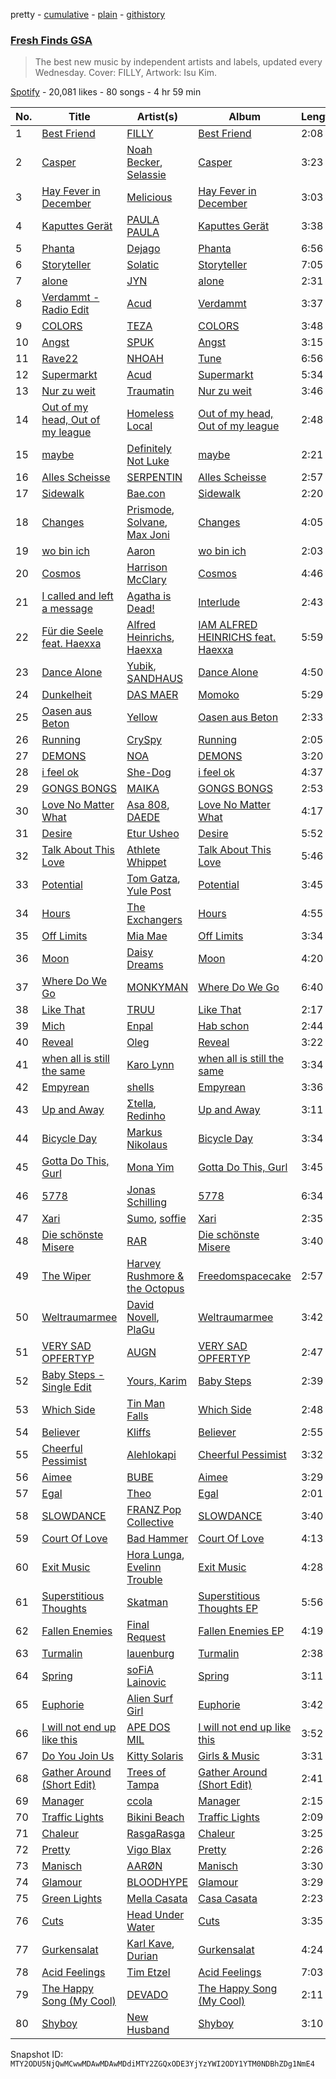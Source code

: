 pretty - [cumulative](/playlists/cumulative/37i9dQZF1DX2ddCYH6QIK5.md) - [plain](/playlists/plain/37i9dQZF1DX2ddCYH6QIK5) - [githistory](https://github.githistory.xyz/mackorone/spotify-playlist-archive/blob/main/playlists/plain/37i9dQZF1DX2ddCYH6QIK5)

### [Fresh Finds GSA](https://open.spotify.com/playlist/37i9dQZF1DX2ddCYH6QIK5)

> The best new music by independent artists and labels, updated every Wednesday\. Cover: FILLY, Artwork: Isu Kim.

[Spotify](https://open.spotify.com/user/spotify) - 20,081 likes - 80 songs - 4 hr 59 min

| No. | Title | Artist(s) | Album | Length |
|---|---|---|---|---|
| 1 | [Best Friend](https://open.spotify.com/track/4T0pOKQQALRNnoitN7offQ) | [FILLY](https://open.spotify.com/artist/78lCJYozxlzWtocLnPKZ0f) | [Best Friend](https://open.spotify.com/album/7mTBGOVnDRaC3yl0ih3CHg) | 2:08 |
| 2 | [Casper](https://open.spotify.com/track/4CyHw1RoYwpOV0ccSMaRqs) | [Noah Becker](https://open.spotify.com/artist/4UE2HkQLGxOkKldlRLMorR), [Selassie](https://open.spotify.com/artist/58QJmBAZsQDVkQKD0vs65C) | [Casper](https://open.spotify.com/album/7BtNhA8Y4jrXmJiQkO1LEp) | 3:23 |
| 3 | [Hay Fever in December](https://open.spotify.com/track/3CvhQgyyEetsufUbsTXnfA) | [Melicious](https://open.spotify.com/artist/62uR1xRDa5dv0KmWMgEQvH) | [Hay Fever in December](https://open.spotify.com/album/3qj5o0BGIMQ6KOFK3xk96D) | 3:03 |
| 4 | [Kaputtes Gerät](https://open.spotify.com/track/3hNXkvaZ8DJ4mlaoqy4G5j) | [PAULA PAULA](https://open.spotify.com/artist/1OnyP2j1xYBzswCS7VUz0e) | [Kaputtes Gerät](https://open.spotify.com/album/5cDBhbM6dLGbPsNOfTEiyP) | 3:38 |
| 5 | [Phanta](https://open.spotify.com/track/1EqMDEEotYXA74qiFCieQr) | [Dejago](https://open.spotify.com/artist/2oQ8lsOgSIOntumJByTq7C) | [Phanta](https://open.spotify.com/album/0lPwLPHJyDXY0LBhl9Mln1) | 6:56 |
| 6 | [Storyteller](https://open.spotify.com/track/2hWkEkHNeR1xCTbNKYWX6D) | [Solatic](https://open.spotify.com/artist/61Lu3t06G6EPp61PovXqfm) | [Storyteller](https://open.spotify.com/album/3A2GoNrK3bQVtZTtFFq3OY) | 7:05 |
| 7 | [alone](https://open.spotify.com/track/3TdCOswyXJ7o14L97MflDF) | [JYN](https://open.spotify.com/artist/0AX2jZaUfUfEDzZnl6QCxG) | [alone](https://open.spotify.com/album/4pmuwZkuQCrdlLsLPxsqrc) | 2:31 |
| 8 | [Verdammt \- Radio Edit](https://open.spotify.com/track/6B8hCZtANfdTrU4y9P9R5i) | [Acud](https://open.spotify.com/artist/6nkfC5ET7sPeZHTZN5X78N) | [Verdammt](https://open.spotify.com/album/3f9JcIzhjRr3h58sJOt2qT) | 3:37 |
| 9 | [COLORS](https://open.spotify.com/track/1TtwDlSTYBh9N5GOITGOig) | [TEZA](https://open.spotify.com/artist/58HVoTyHEFyXXPHeaNGUy7) | [COLORS](https://open.spotify.com/album/0J3iOyB986bTUJsUSZOyxi) | 3:48 |
| 10 | [Angst](https://open.spotify.com/track/03Pl0rEvXTzriTn07lykLd) | [SPUK](https://open.spotify.com/artist/7KiwsnLFaUGLga5bmIu3kd) | [Angst](https://open.spotify.com/album/29F5AbwqtV1XnEd9ELoCnX) | 3:15 |
| 11 | [Rave22](https://open.spotify.com/track/2IboXvKtEiYAasekXmUbsw) | [NHOAH](https://open.spotify.com/artist/3gkxx7m2pCxR3i3oH2wn99) | [Tune](https://open.spotify.com/album/4N9kmusWvdY2cnaicoQnh4) | 6:56 |
| 12 | [Supermarkt](https://open.spotify.com/track/18AM2pDpat41hGkqNdoR7O) | [Acud](https://open.spotify.com/artist/6nkfC5ET7sPeZHTZN5X78N) | [Supermarkt](https://open.spotify.com/album/5R96YOF9ZBS1ROBPwrSGN7) | 5:34 |
| 13 | [Nur zu weit](https://open.spotify.com/track/6aIHRl2E7HJ148v0zSE5xq) | [Traumatin](https://open.spotify.com/artist/7a3E1IT2qaGIq6M4cW2NtV) | [Nur zu weit](https://open.spotify.com/album/1kRSNpQb8JDBBH5g4scIg1) | 3:46 |
| 14 | [Out of my head, Out of my league](https://open.spotify.com/track/3BSLhsX7WjAa3034hL85FK) | [Homeless Local](https://open.spotify.com/artist/5TJL63UImAbfnwS8nTd9Sn) | [Out of my head, Out of my league](https://open.spotify.com/album/3SKgkTDHzhsesTJoBuUHsc) | 2:48 |
| 15 | [maybe](https://open.spotify.com/track/40RUjUCr5WIm3z1U6ARcRC) | [Definitely Not Luke](https://open.spotify.com/artist/4Oxu8bs0EB64KkSBGOLlkt) | [maybe](https://open.spotify.com/album/4uGl8tZGNca1TIReggiwlX) | 2:21 |
| 16 | [Alles Scheisse](https://open.spotify.com/track/3H1zM1uFstYvyEy8l0bisr) | [SERPENTIN](https://open.spotify.com/artist/5OqZTCIS0UcVN7tPiUtGEF) | [Alles Scheisse](https://open.spotify.com/album/2WVwilXGM4HrUAfZVVAg6J) | 2:57 |
| 17 | [Sidewalk](https://open.spotify.com/track/23jcLRQeXNcZWZrBIKeuY8) | [Bae.con](https://open.spotify.com/artist/13Vka7xGjRHhIOGzvomJZd) | [Sidewalk](https://open.spotify.com/album/7bvIFa8V7Oj9yZbv9H69x0) | 2:20 |
| 18 | [Changes](https://open.spotify.com/track/6wWMiWDSwoI8hIVcI0D9S5) | [Prismode](https://open.spotify.com/artist/58kYFWtUBY05pp6TmlKOiH), [Solvane](https://open.spotify.com/artist/3bOQBNZv9K0NMW4WudrKb0), [Max Joni](https://open.spotify.com/artist/7zcSZ1NiajqeGERguLtlzo) | [Changes](https://open.spotify.com/album/3UqR621qSR4DX3paMUJozM) | 4:05 |
| 19 | [wo bin ich](https://open.spotify.com/track/5UXJVxwMKnWVKmaLAZtaDY) | [Aaron](https://open.spotify.com/artist/1Z3Z5OW15EG3qwFaiqmXvQ) | [wo bin ich](https://open.spotify.com/album/1EWDJG9bvcEwyEOPZtcLFc) | 2:03 |
| 20 | [Cosmos](https://open.spotify.com/track/3T5V81uce4MKWNuu5AUGyv) | [Harrison McClary](https://open.spotify.com/artist/2l8YMGXFLdgBJzXivf4xkT) | [Cosmos](https://open.spotify.com/album/4T1MlIVKaNwzcfJ1ALlZlF) | 4:46 |
| 21 | [I called and left a message](https://open.spotify.com/track/5myoBOTaycNR7S3FZY0ft0) | [Agatha is Dead!](https://open.spotify.com/artist/3t12sehooJP6lkLBy4h9R1) | [Interlude](https://open.spotify.com/album/1Ow9tcYdp9P0eeH6dXMem9) | 2:43 |
| 22 | [Für die Seele feat\. Haexxa](https://open.spotify.com/track/2fKUMYknbSWF7WOKwMQUZE) | [Alfred Heinrichs](https://open.spotify.com/artist/6kzCLJOC7MU8mAbhIJNpIo), [Haexxa](https://open.spotify.com/artist/0GY1LiRaEjFG0n8rP8wvrC) | [IAM ALFRED HEINRICHS feat\. Haexxa](https://open.spotify.com/album/1Cr9a95UD5guifadqpth5N) | 5:59 |
| 23 | [Dance Alone](https://open.spotify.com/track/0G0tlmi6MRNP6VOHtmGJle) | [Yubik](https://open.spotify.com/artist/4rQiYfSqmicW55TlG6vjK7), [SANDHAUS](https://open.spotify.com/artist/3VPDTHXbhY1NdFM3xpf2Ta) | [Dance Alone](https://open.spotify.com/album/1iTCfYk72yIY7jMJPr6zBA) | 4:50 |
| 24 | [Dunkelheit](https://open.spotify.com/track/3iUeGwc6Eg1X29zE13rRKQ) | [DAS MAER](https://open.spotify.com/artist/6vKS2FutGrrrapam0RDd4T) | [Momoko](https://open.spotify.com/album/55jstwnqOvwq3kX8tHsMl9) | 5:29 |
| 25 | [Oasen aus Beton](https://open.spotify.com/track/4FdBzucjtVBglF8SR6kz7l) | [Yellow](https://open.spotify.com/artist/7zjrMyYoQlzR3h32TW6gxZ) | [Oasen aus Beton](https://open.spotify.com/album/2mIiJXegxXcGa8LFIp8URd) | 2:33 |
| 26 | [Running](https://open.spotify.com/track/22MAzrKEG3KCnNUrCSOtKv) | [CrySpy](https://open.spotify.com/artist/2tGjpKdHRsdsCyas0COPyA) | [Running](https://open.spotify.com/album/0W85CQJAEhmSEyJIfa6qA7) | 2:05 |
| 27 | [DEMONS](https://open.spotify.com/track/1m9esVBIT1EMcKF3hRot6I) | [NOA](https://open.spotify.com/artist/7m9NX0O3pL0wL2DJNCiKOd) | [DEMONS](https://open.spotify.com/album/5QApd87hTqy2Mm8PuHXJpw) | 3:20 |
| 28 | [i feel ok](https://open.spotify.com/track/5WXAgqbEG8boPRvCWAYaRu) | [She\-Dog](https://open.spotify.com/artist/26uFqcVwp1xTxHjLm20Dng) | [i feel ok](https://open.spotify.com/album/4aPI35wsieb8Er0Xl4rNdI) | 4:37 |
| 29 | [GONGS BONGS](https://open.spotify.com/track/1LIllKqvqxZ9u1y7Oe0dGE) | [MAIKA](https://open.spotify.com/artist/6HwBYNE8UyvXiNIETI0aA6) | [GONGS BONGS](https://open.spotify.com/album/5vG1uROJarPJrSysCZfDYj) | 2:53 |
| 30 | [Love No Matter What](https://open.spotify.com/track/3qxO0Z9BUgFQJSiepeipts) | [Asa 808](https://open.spotify.com/artist/2clnQoRMSrsLAHktJx8SHR), [DAEDE](https://open.spotify.com/artist/0ekeOn40DA2papIFXtW7jH) | [Love No Matter What](https://open.spotify.com/album/7ulloStfrEfAIkNXT5SifS) | 4:17 |
| 31 | [Desire](https://open.spotify.com/track/7BFEDDCUYqYXnVH5ItVvOo) | [Etur Usheo](https://open.spotify.com/artist/5cHZZkVwn3o4NGj7XJ1Cxg) | [Desire](https://open.spotify.com/album/0T9t94ZmiwFdMybdAi213o) | 5:52 |
| 32 | [Talk About This Love](https://open.spotify.com/track/1TqPdNicnHyymKObNKuDYu) | [Athlete Whippet](https://open.spotify.com/artist/74FtMGqsZm74eumHo8Fi3V) | [Talk About This Love](https://open.spotify.com/album/4tB5cnQfHEnF252ZFiTGZ1) | 5:46 |
| 33 | [Potential](https://open.spotify.com/track/0QisRW1NDJ7DR882lyvcv8) | [Tom Gatza](https://open.spotify.com/artist/4QTfsLuCnbMYlQQJX7y7Am), [Yule Post](https://open.spotify.com/artist/43BbcZi9gU9y5Wl4W0sYfV) | [Potential](https://open.spotify.com/album/5fIGVa0C5A7LaPe6tL4p6q) | 3:45 |
| 34 | [Hours](https://open.spotify.com/track/5mTXfwWJLlk7qtEoZ8uUOC) | [The Exchangers](https://open.spotify.com/artist/0630RTlYSLf7nqvMWNIP6h) | [Hours](https://open.spotify.com/album/1ehSZDWgjAoHIB0vWLU5QF) | 4:55 |
| 35 | [Off Limits](https://open.spotify.com/track/4D1VVJxznxHm3kQJnyXCzX) | [Mia Mae](https://open.spotify.com/artist/3HUnnmL0aJg2K2OkKJwA99) | [Off Limits](https://open.spotify.com/album/2jMltPrdUYxMkRuCeEuE8m) | 3:34 |
| 36 | [Moon](https://open.spotify.com/track/2DBD8h2QL9IwLBvwqKGwsV) | [Daisy Dreams](https://open.spotify.com/artist/6TIvQNhq6REjz0XODFtyv0) | [Moon](https://open.spotify.com/album/6umOJUFPsLL61uMz9EWlfc) | 4:20 |
| 37 | [Where Do We Go](https://open.spotify.com/track/4eUmP6oMbMllJbYuNrHFDv) | [MONKYMAN](https://open.spotify.com/artist/1OZYsEHLgv8uRLvMAywgod) | [Where Do We Go](https://open.spotify.com/album/0XNfw6o7OnCKRyXWWeFl8h) | 6:40 |
| 38 | [Like That](https://open.spotify.com/track/30903SVcxddVIQG89To0nj) | [TRUU](https://open.spotify.com/artist/7kd90G2LsciMJH8MeQ4lHL) | [Like That](https://open.spotify.com/album/0guMKCbLyA3PYQylf1xt16) | 2:17 |
| 39 | [Mich](https://open.spotify.com/track/5fsuJIbKoH7e6U7g7oJ59C) | [Enpal](https://open.spotify.com/artist/4Ntuik2JrTOJV6qM1r6PSv) | [Hab schon](https://open.spotify.com/album/4HDLiYxuYulZULlogWhz7L) | 2:44 |
| 40 | [Reveal](https://open.spotify.com/track/5abLPnU5cd5wqTggYVUcvs) | [Oleg](https://open.spotify.com/artist/1SR3cdG6tq1hQeCELyjUec) | [Reveal](https://open.spotify.com/album/3ZsOLfaUl6iRe9LatihdFR) | 3:22 |
| 41 | [when all is still the same](https://open.spotify.com/track/3j6FAiwDRMJsnS0r8Pi20A) | [Karo Lynn](https://open.spotify.com/artist/6kTgqFXtx6GogRc1rp81W7) | [when all is still the same](https://open.spotify.com/album/2AXUDxMSQiKMmdAWLZtLAB) | 3:34 |
| 42 | [Empyrean](https://open.spotify.com/track/2YoAUefW7K7PvvDRMsmg8x) | [shells](https://open.spotify.com/artist/2AoAVLtI1VQMmNadY2ZBoV) | [Empyrean](https://open.spotify.com/album/0GdxnyX07UHAYUVHXcJbqH) | 3:36 |
| 43 | [Up and Away](https://open.spotify.com/track/6r7fP6eQHull2Y8GECHYfI) | [Σtella](https://open.spotify.com/artist/2tBWWgGv7H5ymPtJrT1rNu), [Redinho](https://open.spotify.com/artist/72WcKL1SYgNzcNojYLFQsB) | [Up and Away](https://open.spotify.com/album/4i2Cb9v7g9ieShCgf1gakk) | 3:11 |
| 44 | [Bicycle Day](https://open.spotify.com/track/0wC6uIBKnc4vTwA3WMb9cN) | [Markus Nikolaus](https://open.spotify.com/artist/4ZjrEAWRBDsm5PRwCzKCds) | [Bicycle Day](https://open.spotify.com/album/0FR0jouBzwrB9Rbd2lGwcH) | 3:34 |
| 45 | [Gotta Do This, Gurl](https://open.spotify.com/track/1fiwPnzU3b50IhhhgDVorQ) | [Mona Yim](https://open.spotify.com/artist/48tTb8jCGVZ0XFqwovqFmv) | [Gotta Do This, Gurl](https://open.spotify.com/album/5e2bl6tZIjQogNIy34S7c3) | 3:45 |
| 46 | [5778](https://open.spotify.com/track/0lQ8MwXv5B7GSDIrALw2x5) | [Jonas Schilling](https://open.spotify.com/artist/4KvdEbdoiioc52G5hno5gf) | [5778](https://open.spotify.com/album/5iEDxd5JCvUxOrDP96Een5) | 6:34 |
| 47 | [Xari](https://open.spotify.com/track/5qaqvD5nZtGxtny6qOVIbz) | [Sumo](https://open.spotify.com/artist/0kXNezohhv8UjG1hIzAPmr), [soffie](https://open.spotify.com/artist/4zdZ6gGi9gBJZmCNun0Jhj) | [Xari](https://open.spotify.com/album/5os47ea7Ti24JiWWKx2f3x) | 2:35 |
| 48 | [Die schönste Misere](https://open.spotify.com/track/4C7Ws7OAAfZq5dYZZ2W9aa) | [RAR](https://open.spotify.com/artist/0ms1soCPtzKiqFMK198lya) | [Die schönste Misere](https://open.spotify.com/album/4cYGjze1LpkmR0IzHVYYHu) | 3:40 |
| 49 | [The Wiper](https://open.spotify.com/track/6S0eZIhC88aWtepgAzo5sI) | [Harvey Rushmore & the Octopus](https://open.spotify.com/artist/7mrAXYivr97fQvPoROjUGm) | [Freedomspacecake](https://open.spotify.com/album/06QP0yI5lEp7BkpNBUiV2E) | 2:57 |
| 50 | [Weltraumarmee](https://open.spotify.com/track/3PjRZwzojOxrgZBjhNW7sz) | [David Novell](https://open.spotify.com/artist/6hPMWScKjeP9uCSYBQwOlt), [PlaGu](https://open.spotify.com/artist/1A3DOlWYUWbm9NQ4fIuXUD) | [Weltraumarmee](https://open.spotify.com/album/0bZKU0cvyL2M4poWpIJq77) | 3:42 |
| 51 | [VERY SAD OPFERTYP](https://open.spotify.com/track/78E7hEa5130fVJMwQYCiO3) | [AUGN](https://open.spotify.com/artist/1kgwADR31NnmIwAfqffBo4) | [VERY SAD OPFERTYP](https://open.spotify.com/album/054y1HNR796eDAZsXbEMAn) | 2:47 |
| 52 | [Baby Steps \- Single Edit](https://open.spotify.com/track/7zJWKWiZ0EBAJpRuLs2uzC) | [Yours, Karim](https://open.spotify.com/artist/3USpxmdBSa87Rnker20yvV) | [Baby Steps](https://open.spotify.com/album/0ADMAVguSH0yhg9Aiel4vk) | 2:39 |
| 53 | [Which Side](https://open.spotify.com/track/0CxH6hLipepSF6eZvxoDDF) | [Tin Man Falls](https://open.spotify.com/artist/2VkHGX2gV6yui1gZPqBBpd) | [Which Side](https://open.spotify.com/album/0zvFDhgX4KkcSTIDC2zq32) | 2:48 |
| 54 | [Believer](https://open.spotify.com/track/1nmsQfX5xgz6LRr054LCKJ) | [Kliffs](https://open.spotify.com/artist/3SUCYwCglnvQ1kTaYb3vMS) | [Believer](https://open.spotify.com/album/4fxXduBgKbNpiOjq2DSZVT) | 2:55 |
| 55 | [Cheerful Pessimist](https://open.spotify.com/track/1zRjEdR28LqVJDWYVYoTes) | [Alehlokapi](https://open.spotify.com/artist/5fRz1MzBBDipLeNsguEn0x) | [Cheerful Pessimist](https://open.spotify.com/album/5z5LpevdN0rM7mfQ99VwUd) | 3:32 |
| 56 | [Aimee](https://open.spotify.com/track/1mzkHWbJGY9ryxrF5Ib4zb) | [BUBE](https://open.spotify.com/artist/4bNL0SKfELaXHN3zsmUMfN) | [Aimee](https://open.spotify.com/album/4yeJju0SoAMURmAmLTGzgy) | 3:29 |
| 57 | [Egal](https://open.spotify.com/track/2nB8kIdKHdVJSEHA34r7mO) | [Theo](https://open.spotify.com/artist/71ZxzZ1l8fkfZGoR1bwDiL) | [Egal](https://open.spotify.com/album/5fI8PismtnGhQ5DT2OPswV) | 2:01 |
| 58 | [SLOWDANCE](https://open.spotify.com/track/52T9hjruVPKQBN4sj89nrJ) | [FRANZ Pop Collective](https://open.spotify.com/artist/16eDY2pftnSh3oLOdgjt3i) | [SLOWDANCE](https://open.spotify.com/album/50aXLAsxwTs8meTVA7m6pa) | 3:40 |
| 59 | [Court Of Love](https://open.spotify.com/track/02bwDpPdC8SQGp5shMidO9) | [Bad Hammer](https://open.spotify.com/artist/51XuuNQadOwjdUjtW3nhfA) | [Court Of Love](https://open.spotify.com/album/58sGfvNN7ZrC1rnszbg3L4) | 4:13 |
| 60 | [Exit Music](https://open.spotify.com/track/5gw1r9fMZuCN5ETp9ptO93) | [Hora Lunga](https://open.spotify.com/artist/5WUDtbvP7A3VhVA8VsYIuX), [Evelinn Trouble](https://open.spotify.com/artist/49GbMjOzWCx2QZHPCY6F5K) | [Exit Music](https://open.spotify.com/album/1deEsxe0C1HipZQ1qnJKNV) | 4:28 |
| 61 | [Superstitious Thoughts](https://open.spotify.com/track/4ZoggoHYM0Ll0jDOPeKPsU) | [Skatman](https://open.spotify.com/artist/79K6YRpx6Q5HZJfxxcDq58) | [Superstitious Thoughts EP](https://open.spotify.com/album/0Fa9rAVo45sYENGM0PVatb) | 5:56 |
| 62 | [Fallen Enemies](https://open.spotify.com/track/4ieme0tVy0O5DwxXXdlSe2) | [Final Request](https://open.spotify.com/artist/3NVOeVf2oPolFbXeTjdb3x) | [Fallen Enemies EP](https://open.spotify.com/album/6mk2kvdQsCP3gD45IqZBkK) | 4:19 |
| 63 | [Turmalin](https://open.spotify.com/track/2d2mf1bbECKoExhoEk4yrJ) | [lauenburg](https://open.spotify.com/artist/7jvS50nDvvf2qG3GwFSQHz) | [Turmalin](https://open.spotify.com/album/52muBhbUWgx8y63ZnqvW7h) | 2:38 |
| 64 | [Spring](https://open.spotify.com/track/10qeL2Lvi7VKE5u3piNDNx) | [soFiA Lainovic](https://open.spotify.com/artist/3PeqQh1cfNxOT7NSfNtSA6) | [Spring](https://open.spotify.com/album/1dz6AwPf1TYsc2bnShZ3t0) | 3:11 |
| 65 | [Euphorie](https://open.spotify.com/track/2UTM8Q8oYsi8ULmmHDORlk) | [Alien Surf Girl](https://open.spotify.com/artist/5HJnjbg0jin1bXgPVKewQi) | [Euphorie](https://open.spotify.com/album/43dcpdvusjek6i8NnzcbNU) | 3:42 |
| 66 | [I will not end up like this](https://open.spotify.com/track/3iGO0YuF9Kf9IcxPYg31VI) | [APE DOS MIL](https://open.spotify.com/artist/0JmUfMU2PGT0wbmbcMMPMT) | [I will not end up like this](https://open.spotify.com/album/13eNC0IlDaNhc64oqQnFvC) | 3:52 |
| 67 | [Do You Join Us](https://open.spotify.com/track/1GJnpSIdf4rjy1qMCcgpBa) | [Kitty Solaris](https://open.spotify.com/artist/2kMGKN4ZBnRSA51Iaadiep) | [Girls & Music](https://open.spotify.com/album/08SEduSqHDqTKemNPcPBC4) | 3:31 |
| 68 | [Gather Around \(Short Edit\)](https://open.spotify.com/track/0TSqqF3q0OJabkyi1EWgMn) | [Trees of Tampa](https://open.spotify.com/artist/41JN7mJoWKOvpORU0D1HFz) | [Gather Around \(Short Edit\)](https://open.spotify.com/album/2XLF2deA9QQ5U31kLDN1Rb) | 2:41 |
| 69 | [Manager](https://open.spotify.com/track/1ffHmgCFCqM2jdHmxLJuAj) | [ccola](https://open.spotify.com/artist/46jBfLo4GoPUUaG3j3AEAY) | [Manager](https://open.spotify.com/album/30zrdY72gCAKvgD93GhH7e) | 2:15 |
| 70 | [Traffic Lights](https://open.spotify.com/track/3gqkIIyHeAwkP6eRMHdzhB) | [Bikini Beach](https://open.spotify.com/artist/1eMm4uIStcxmNAfqif8DSp) | [Traffic Lights](https://open.spotify.com/album/61AYogut6rSU9Zr8w9eLOK) | 2:09 |
| 71 | [Chaleur](https://open.spotify.com/track/643wr9gOqXlFxFSUi2YKgk) | [RasgaRasga](https://open.spotify.com/artist/2AvW8AfEg9caYsocgwE7vF) | [Chaleur](https://open.spotify.com/album/48BPfY4RlI4mrqHH4VqpeF) | 3:25 |
| 72 | [Pretty](https://open.spotify.com/track/7ntXzseBU5DBoVSjmJ6NIP) | [Vigo Blax](https://open.spotify.com/artist/2dCFfiM1tyvxWDL8puUTOJ) | [Pretty](https://open.spotify.com/album/3yGuiwKxEpIz64OjLiWOta) | 2:26 |
| 73 | [Manisch](https://open.spotify.com/track/4aHiT7maqQ8GVSsmztS1jk) | [AARØN](https://open.spotify.com/artist/1SrnOSdC14grBGSnHY0gFs) | [Manisch](https://open.spotify.com/album/3NrlBlLMx2XB6CLSM42TEq) | 3:30 |
| 74 | [Glamour](https://open.spotify.com/track/1S7HIid9Dj8Rl6xcD3O5yj) | [BLOODHYPE](https://open.spotify.com/artist/7EeittuBdT0wIyfELKYywG) | [Glamour](https://open.spotify.com/album/6bA39mLT7wUE3TULSHRO1a) | 3:29 |
| 75 | [Green Lights](https://open.spotify.com/track/7FTVNbeaOuCGiV4v5G3Xzb) | [Mella Casata](https://open.spotify.com/artist/4Zc9Hs5BFdCOGSGk8KELzB) | [Casa Casata](https://open.spotify.com/album/6n263kqICjMqeQ17HJYbnX) | 2:23 |
| 76 | [Cuts](https://open.spotify.com/track/6zgVXwAMPAmKBlSxuIAYAR) | [Head Under Water](https://open.spotify.com/artist/2EVz8ejKIkvxXwSGK3sC86) | [Cuts](https://open.spotify.com/album/4kfJubn02wb5fPG0vzKvig) | 3:35 |
| 77 | [Gurkensalat](https://open.spotify.com/track/0nnVAk3oPVV2cicoKrgyyG) | [Karl Kave](https://open.spotify.com/artist/3KrIw42Q0x8jQpqzND2SeD), [Durian](https://open.spotify.com/artist/0DzRknz9aoKxo9DczxFrTY) | [Gurkensalat](https://open.spotify.com/album/2rPPAxc2ZffH2DVkdNnrKO) | 4:24 |
| 78 | [Acid Feelings](https://open.spotify.com/track/7FSz11IOD60nLjWs3KjxRz) | [Tim Etzel](https://open.spotify.com/artist/2uv227wjA5bJO6RrXJsaXu) | [Acid Feelings](https://open.spotify.com/album/3pa8bw0wupP5r1oXoyJKMi) | 7:03 |
| 79 | [The Happy Song \(My Cool\)](https://open.spotify.com/track/0FzEymqOSe4kYC4ZzRsVjI) | [DEVADO](https://open.spotify.com/artist/6PKF4fIUipCe45VN6iVbsL) | [The Happy Song \(My Cool\)](https://open.spotify.com/album/2dEVAYfkQnEMYUFtsUYoO2) | 2:11 |
| 80 | [Shyboy](https://open.spotify.com/track/5g7Ee15wMEweVX7vbbakTO) | [New Husband](https://open.spotify.com/artist/5RtoIBmlv8Isnzl8Kq8jLb) | [Shyboy](https://open.spotify.com/album/49xgpzBLPlwh6L4eBGnYKk) | 3:10 |

Snapshot ID: `MTY2ODU5NjQwMCwwMDAwMDAwMDdiMTY2ZGQxODE3YjYzYWI2ODY1YTM0NDBhZDg1NmE4`
